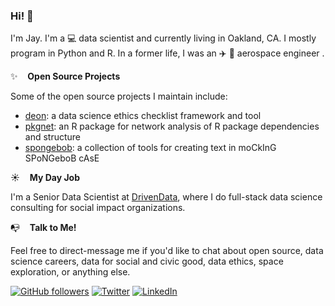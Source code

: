 ### Hi! 👋

I'm Jay. I'm a :computer: data scientist  and currently living in Oakland, CA. I mostly program in Python and R. In a former life, I was an :airplane: :rocket: aerospace engineer . 

:sparkles:&nbsp;&nbsp;&nbsp;&nbsp;**Open Source Projects**

Some of the open source projects I maintain include:

- [deon](https://github.com/drivendataorg/deon): a data science ethics checklist framework and tool
- [pkgnet](https://github.com/uptake/pkgnet): an R package for network analysis of R package dependencies and structure
- [spongebob](https://github.com/jayqi/spongebob): a collection of tools for creating text in moCkInG SPoNGeboB cAsE

:sunny:&nbsp;&nbsp;&nbsp;&nbsp;**My Day Job**

I'm a Senior Data Scientist at [DrivenData](https://www.drivendata.co/), where I do full-stack data science consulting for social impact organizations.

:mailbox_with_no_mail:&nbsp;&nbsp;&nbsp;&nbsp;**Talk to Me!**

Feel free to direct-message me if you'd like to chat about open source, data science careers, data for social and civic good, data ethics, space exploration, or anything else.

[![GitHub followers](https://img.shields.io/github/followers/jayqi?label=%40jayqi&style=social)](https://github.com/jayqi)
[![Twitter](https://img.shields.io/twitter/follow/jayyqi?label=%40jayyqi&style=social)](https://twitter.com/jayyqi) 
[![LinkedIn](https://img.shields.io/badge/%2Fin%2Fjayqi--_.svg?style=social&logo=linkedin)](https://www.linkedin.com/in/jayqi/)
